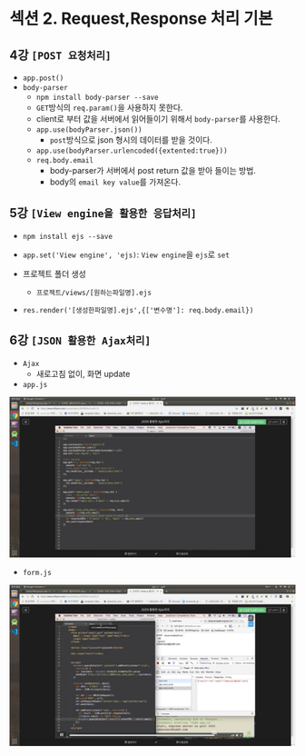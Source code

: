 # 섹션 2. Request,Response 처리 기본

## 4강 `[POST 요청처리]`
- `app.post()`
- `body-parser`
    - `npm install body-parser --save`
    - `GET`방식의 `req.param()`을 사용하지 못한다.
    - client로 부터 값을 서버에서 읽어들이기 위해서 `body-parser`를 사용한다.
    - `app.use(bodyParser.json())`
        - `post`방식으로 json 형시의 데이터를 받을 것이다.
    - `app.use(bodyParser.urlencoded({extented:true}))`
    - `req.body.email`
        - body-parser가 서버에서 post return 값을 받아 들이는 방법.
        - body의 `email key value`를 가져온다.

## 5강 `[View engine을 활용한 응답처리]`
- `npm install ejs --save`
- `app.set('View engine', 'ejs)`: `View engine`을 `ejs`로 `set`
- 프로젝트 폴더 생성
    - `프로젝트/views/[원하는파일명].ejs`

- `res.render('[생성한파일명].ejs',{['변수명']: req.body.email})`

## 6강 `[JSON 활용한 Ajax처리]`

- `Ajax`
    - 새로고침 없이, 화면 update
- `app.js`
<p align="center"><img src="./img/ch02/app.png"></p>

- `form.js`
<p align="center"><img src="./img/ch02/form.png"></p>